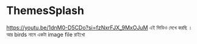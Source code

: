 # ThemesSplash

https://youtu.be/1dnM0-D5CDo?si=fzNxrFJX_9MxOJuM এই ভিডিও দেখে করছি । আর birds নামে একটা image file রাইখো 
